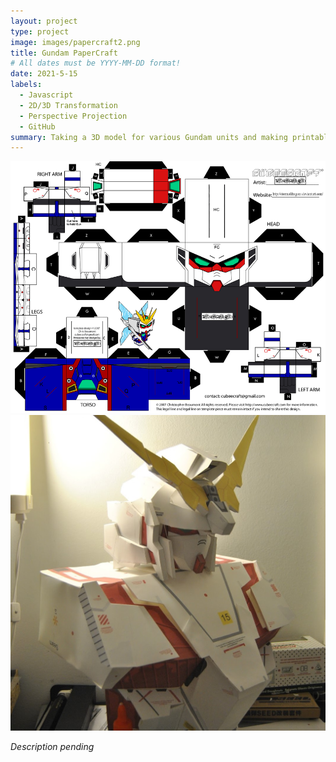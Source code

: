 ```yaml
---
layout: project
type: project
image: images/papercraft2.png
title: Gundam PaperCraft
# All dates must be YYYY-MM-DD format!
date: 2021-5-15
labels:
  - Javascript
  - 2D/3D Transformation 
  - Perspective Projection
  - GitHub
summary: Taking a 3D model for various Gundam units and making printable, PDF cut-outs for DIY projects
---
```


<div class="ui small rounded images">
  <img class="ui image" src="../images/papercraft3.jpg">
  <img class="ui image" src="../images/papercraft4 (2).jpg">
</div>

*Description pending*


